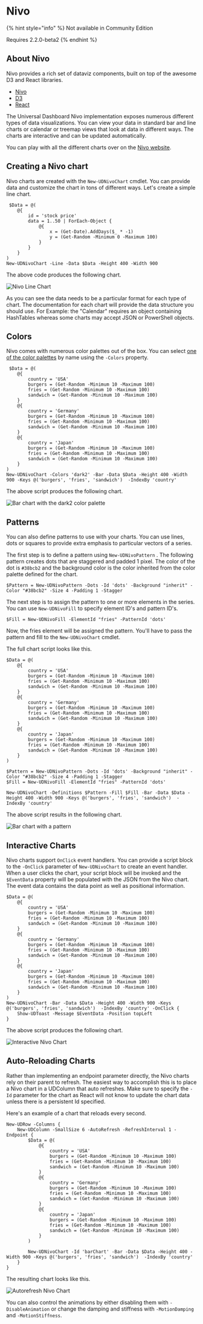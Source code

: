 # Nivo

{% hint style="info" %}
Not available in Community Edition

Requires 2.2.0-beta2
{% endhint %}

## About Nivo

Nivo provides a rich set of dataviz components, built on top of the awesome D3 and React libraries.

* [Nivo](https://nivo.rocks/)
* [D3](https://d3js.org/)
* [React](https://github.com/facebook/react)

The Universal Dashboard Nivo implementation exposes numerous different types of data visualizations. You can view your data in standard bar and line charts or calendar or treemap views that look at data in different ways. The charts are interactive and can be updated automatically.

You can play with all the different charts over on the [Nivo website](https://nivo.rocks/components).

## Creating a Nivo chart

Nivo charts are created with the `New-UDNivoChart` cmdlet. You can provide data and customize the chart in tons of different ways. Let's create a simple line chart.

```text
 $Data = @(
    @{
        id = 'stock price'
        data = 1..50 | ForEach-Object {
            @{
                x = (Get-Date).AddDays($_ * -1)
                y = (Get-Random -Minimum 0 -Maximum 100)
            }
        }
    }
)
New-UDNivoChart -Line -Data $Data -Height 400 -Width 900
```

The above code produces the following chart.

![Nivo Line Chart](../../../.gitbook/assets/image%20%2812%29.png)

As you can see the data needs to be a particular format for each type of chart. The documentation for each chart will provide the data structure you should use. For Example: the "Calendar" requires an object containing HashTables whereas some charts may accept JSON or PowerShell objects.

## Colors

Nivo comes with numerous color palettes out of the box. You can select [one of the color palettes](https://nivo.rocks/guides/colors) by name using the `-Colors` property.

```text
 $Data = @(
    @{
        country = 'USA'
        burgers = (Get-Random -Minimum 10 -Maximum 100)
        fries = (Get-Random -Minimum 10 -Maximum 100)
        sandwich = (Get-Random -Minimum 10 -Maximum 100)
    }
    @{
        country = 'Germany'
        burgers = (Get-Random -Minimum 10 -Maximum 100)
        fries = (Get-Random -Minimum 10 -Maximum 100)
        sandwich = (Get-Random -Minimum 10 -Maximum 100)
    }
    @{
        country = 'Japan'
        burgers = (Get-Random -Minimum 10 -Maximum 100)
        fries = (Get-Random -Minimum 10 -Maximum 100)
        sandwich = (Get-Random -Minimum 10 -Maximum 100)
    }
)
New-UDNivoChart -Colors 'dark2' -Bar -Data $Data -Height 400 -Width 900 -Keys @('burgers', 'fries', 'sandwich')  -IndexBy 'country'
```

The above script produces the following chart.

![Bar chart with the dark2 color palette](../../../.gitbook/assets/image%20%2824%29.png)

## Patterns

You can also define patterns to use with your charts. You can use lines, dots or squares to provide extra emphasis to particular vectors of a series.

The first step is to define a pattern using `New-UDNivoPattern` . The following pattern creates dots that are staggered and padded 1 pixel. The color of the dot is `#38bcb2` and the background color is the color inherited from the color palette defined for the chart.

```text
$Pattern = New-UDNivoPattern -Dots -Id 'dots' -Background "inherit" -Color "#38bcb2" -Size 4 -Padding 1 -Stagger
```

The next step is to assign the pattern to one or more elements in the series. You can use `New-UDNivoFill` to specify element ID's and pattern ID's.

```text
$Fill = New-UDNivoFill -ElementId "fries" -PatternId 'dots'
```

Now, the fries element will be assigned the pattern. You'll have to pass the pattern and fill to the `New-UDNivoChart` cmdlet.

The full chart script looks like this.

```text
$Data = @(
    @{
        country = 'USA'
        burgers = (Get-Random -Minimum 10 -Maximum 100)
        fries = (Get-Random -Minimum 10 -Maximum 100)
        sandwich = (Get-Random -Minimum 10 -Maximum 100)
    }
    @{
        country = 'Germany'
        burgers = (Get-Random -Minimum 10 -Maximum 100)
        fries = (Get-Random -Minimum 10 -Maximum 100)
        sandwich = (Get-Random -Minimum 10 -Maximum 100)
    }
    @{
        country = 'Japan'
        burgers = (Get-Random -Minimum 10 -Maximum 100)
        fries = (Get-Random -Minimum 10 -Maximum 100)
        sandwich = (Get-Random -Minimum 10 -Maximum 100)
    }
)

$Pattern = New-UDNivoPattern -Dots -Id 'dots' -Background "inherit" -Color "#38bcb2" -Size 4 -Padding 1 -Stagger
$Fill = New-UDNivoFill -ElementId "fries" -PatternId 'dots'

New-UDNivoChart -Definitions $Pattern -Fill $Fill -Bar -Data $Data -Height 400 -Width 900 -Keys @('burgers', 'fries', 'sandwich')  -IndexBy 'country'
```

The above script results in the following chart.

![Bar chart with a pattern](../../../.gitbook/assets/image%20%2823%29.png)

## Interactive Charts

Nivo charts support `OnClick` event handlers. You can provide a script block to the `-OnClick` parameter of `New-UDNivoChart` to create an event handler. When a user clicks the chart, your script block will be invoked and the `$EventData` property will be populated with the JSON from the Nivo chart. The event data contains the data point as well as positional information.

```text
$Data = @(
    @{
        country = 'USA'
        burgers = (Get-Random -Minimum 10 -Maximum 100)
        fries = (Get-Random -Minimum 10 -Maximum 100)
        sandwich = (Get-Random -Minimum 10 -Maximum 100)
    }
    @{
        country = 'Germany'
        burgers = (Get-Random -Minimum 10 -Maximum 100)
        fries = (Get-Random -Minimum 10 -Maximum 100)
        sandwich = (Get-Random -Minimum 10 -Maximum 100)
    }
    @{
        country = 'Japan'
        burgers = (Get-Random -Minimum 10 -Maximum 100)
        fries = (Get-Random -Minimum 10 -Maximum 100)
        sandwich = (Get-Random -Minimum 10 -Maximum 100)
    }
)
New-UDNivoChart -Bar -Data $Data -Height 400 -Width 900 -Keys @('burgers', 'fries', 'sandwich')  -IndexBy 'country' -OnClick {
    Show-UDToast -Message $EventData -Position topLeft
}
```

The above script produces the following chart.

![Interactive Nivo Chart](../../../.gitbook/assets/interactive%20%281%29.gif)

## Auto-Reloading Charts

Rather than implementing an endpoint parameter directly, the Nivo charts rely on their parent to refresh. The easiest way to accomplish this is to place a Nivo chart in a UDColumn that auto refreshes. Make sure to specify the `-Id` parameter for the chart as React will not know to update the chart data unless there is a persistent Id specified.

Here's an example of a chart that reloads every second.

```text
New-UDRow -Columns {
    New-UDColumn -SmallSize 6 -AutoRefresh -RefreshInterval 1 -Endpoint { 
        $Data = @(
            @{
                country = 'USA'
                burgers = (Get-Random -Minimum 10 -Maximum 100)
                fries = (Get-Random -Minimum 10 -Maximum 100)
                sandwich = (Get-Random -Minimum 10 -Maximum 100)
            }
            @{
                country = 'Germany'
                burgers = (Get-Random -Minimum 10 -Maximum 100)
                fries = (Get-Random -Minimum 10 -Maximum 100)
                sandwich = (Get-Random -Minimum 10 -Maximum 100)
            }
            @{
                country = 'Japan'
                burgers = (Get-Random -Minimum 10 -Maximum 100)
                fries = (Get-Random -Minimum 10 -Maximum 100)
                sandwich = (Get-Random -Minimum 10 -Maximum 100)
            }
        )

        New-UDNivoChart -Id 'barChart' -Bar -Data $Data -Height 400 -Width 900 -Keys @('burgers', 'fries', 'sandwich')  -IndexBy 'country'
    }
}
```

The resulting chart looks like this.

![Autorefresh Nivo Chart](../../../.gitbook/assets/autorefresh%20%281%29.gif)

You can also control the animations by either disabling them with `-DisableAnimation` or change the damping and stiffness with `-MotionDamping` and `-MotionStiffness`.

